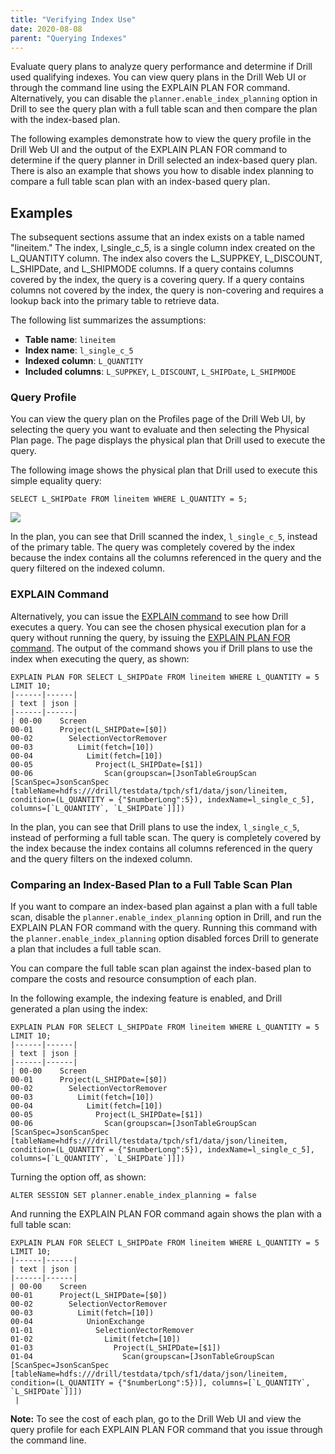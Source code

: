 ```yaml
---
title: "Verifying Index Use"
date: 2020-08-08
parent: "Querying Indexes"
---  
```


Evaluate query plans to analyze query performance and determine if Drill used qualifying indexes. You can view query plans in the Drill Web UI or through the command line using the EXPLAIN PLAN FOR command. Alternatively, you can disable the `planner.enable_index_planning` option in Drill to see the query plan with a full table scan and then compare the plan with the index-based plan.  

The following examples demonstrate how to view the query profile in the Drill Web UI and the output of the EXPLAIN PLAN FOR command to determine if the query planner in Drill selected an index-based query plan. There is also an example that shows you how to disable index planning to compare a full table scan plan with an index-based query plan.  

## Examples  
The subsequent sections assume that an index exists on a table named "lineitem." The index, l_single_c_5, is a single column index created on the L_QUANTITY column. The index also covers the L_SUPPKEY, L_DISCOUNT, L_SHIPDate, and L_SHIPMODE columns. If a query contains columns covered by the index, the query is a covering query. If a query contains columns not covered by the index, the query is non-covering and requires a lookup back into the primary table to retrieve data.  

The following list summarizes the assumptions:  

- **Table name**: `lineitem`
- **Index name**: `l_single_c_5`
- **Indexed column**: `L_QUANTITY`
- **Included columns**: `L_SUPPKEY`, `L_DISCOUNT`, `L_SHIPDate`, `L_SHIPMODE`  

### Query Profile
You can view the query plan on the Profiles page of the Drill Web UI, by selecting the query you want to evaluate and then selecting the Physical Plan page. The page displays the physical plan that Drill used to execute the query.  
 
The following image shows the physical plan that Drill used to execute this simple equality query:  

	SELECT L_SHIPDate FROM lineitem WHERE L_QUANTITY = 5; 

![](https://i.imgur.com/DkZPAYJ.png)   

In the plan, you can see that Drill scanned the index, `l_single_c_5`, instead of the primary table. The query was completely covered by the index because the index contains all the columns referenced in the query and the query filtered on the indexed column.  

### EXPLAIN Command  
Alternatively, you can issue the [EXPLAIN command]({{site.baseurl}}/docs/explain/) to see how Drill executes a query. You can see the chosen physical execution plan for a query without running the query, by issuing the [EXPLAIN PLAN FOR command]({{site.baseurl}}/docs/explain/#explain-for-physical-plans). The output of the command shows you if Drill plans to use the index when executing the query, as shown:    

	EXPLAIN PLAN FOR SELECT L_SHIPDate FROM lineitem WHERE L_QUANTITY = 5 LIMIT 10;
	|------|------|
	| text | json |
	|------|------|
	| 00-00    Screen
	00-01      Project(L_SHIPDate=[$0])
	00-02        SelectionVectorRemover
	00-03          Limit(fetch=[10])
	00-04            Limit(fetch=[10])
	00-05              Project(L_SHIPDate=[$1])
	00-06                Scan(groupscan=[JsonTableGroupScan [ScanSpec=JsonScanSpec [tableName=hdfs:///drill/testdata/tpch/sf1/data/json/lineitem, condition=(L_QUANTITY = {"$numberLong":5}), indexName=l_single_c_5], columns=[`L_QUANTITY`, `L_SHIPDate`]]])  

In the plan, you can see that Drill plans to use the index, `l_single_c_5`, instead of performing a full table scan. The query is completely covered by the index because the index contains all columns referenced in the query and the query filters on the indexed column.  

### Comparing an Index-Based Plan to a Full Table Scan Plan 
If you want to compare an index-based plan against a plan with a full table scan, disable the `planner.enable_index_planning` option in Drill, and run the EXPLAIN PLAN FOR command with the query. Running this command with the `planner.enable_index_planning` option disabled forces Drill to generate a plan that includes a full table scan. 

You can compare the full table scan plan against the index-based plan to compare the costs and resource consumption of each plan.
 
In the following example, the indexing feature is enabled, and Drill generated a plan using the index:  

	EXPLAIN PLAN FOR SELECT L_SHIPDate FROM lineitem WHERE L_QUANTITY = 5 LIMIT 10;
	|------|------|
	| text | json |
	|------|------|
	| 00-00    Screen
	00-01      Project(L_SHIPDate=[$0])
	00-02        SelectionVectorRemover
	00-03          Limit(fetch=[10])
	00-04            Limit(fetch=[10])
	00-05              Project(L_SHIPDate=[$1])
	00-06                Scan(groupscan=[JsonTableGroupScan [ScanSpec=JsonScanSpec [tableName=hdfs:///drill/testdata/tpch/sf1/data/json/lineitem, condition=(L_QUANTITY = {"$numberLong":5}), indexName=l_single_c_5], columns=[`L_QUANTITY`, `L_SHIPDate`]]])  

Turning the option off, as shown:  

	ALTER SESSION SET planner.enable_index_planning = false   
 
And running the EXPLAIN PLAN FOR command again shows the plan with a full table scan:  

	EXPLAIN PLAN FOR SELECT L_SHIPDate FROM lineitem WHERE L_QUANTITY = 5 LIMIT 10;
	|------|------|
	| text | json |
	|------|------|
	| 00-00    Screen
	00-01      Project(L_SHIPDate=[$0])
	00-02        SelectionVectorRemover
	00-03          Limit(fetch=[10])
	00-04            UnionExchange
	01-01              SelectionVectorRemover
	01-02                Limit(fetch=[10])
	01-03                  Project(L_SHIPDate=[$1])
	01-04                    Scan(groupscan=[JsonTableGroupScan [ScanSpec=JsonScanSpec [tableName=hdfs:///drill/testdata/tpch/sf1/data/json/lineitem, condition=(L_QUANTITY = {"$numberLong":5})], columns=[`L_QUANTITY`, `L_SHIPDate`]]])
	 |  

**Note:** To see the cost of each plan, go to the Drill Web UI and view the query profile for each EXPLAIN PLAN FOR command that you issue through the command line.





 







   
